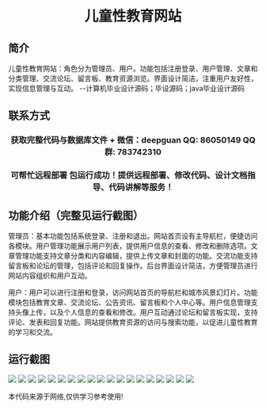 <p><h1 align="center">儿童性教育网站</h1></p>

## 简介
儿童性教育网站：角色分为管理员、用户。功能包括注册登录、用户管理、文章和分类管理、交流论坛、留言板、教育资源浏览。界面设计简洁，注重用户友好性，实现信息管理与互动。    --计算机毕业设计源码；毕设源码；java毕业设计源码


## 联系方式
<p><h3 align="center">获取完整代码与数据库文件 + 微信：deepguan QQ: 86050149 QQ群: 783742310</h3></p>
<p><h3 align="center">可帮忙远程部署 包运行成功！提供远程部署、修改代码、设计文档指导、代码讲解等服务！</h3></p>

## 功能介绍（完整见运行截图）
管理员：基本功能包括系统登录、注册和退出。网站首页设有主导航栏，便捷访问各模块。用户管理功能展示用户列表，提供用户信息的查看、修改和删除选项。文章管理功能支持文章分类和内容编辑，提供上传文章和封面的功能。交流功能支持留言板和论坛的管理，包括评论和回复操作。后台界面设计简洁，方便管理员进行网站内容组织和用户互动。

用户：用户可以进行注册和登录，访问网站首页的导航栏和城市风景幻灯片。功能模块包括教育文章、交流论坛、公告资讯、留言板和个人中心等。用户信息管理支持头像上传，以及个人信息的查看和修改。用户互动通过论坛和留言板实现，支持评论、发表和回复功能。网站提供教育资源的访问与搜索功能，以促进儿童性教育的学习和交流。


## 运行截图
![](img/001.jpg)
![](img/002.jpg)
![](img/003.jpg)
![](img/004.jpg)
![](img/005.jpg)
![](img/006.jpg)
![](img/007.jpg)
![](img/008.jpg)
![](img/009.jpg)
![](img/010.jpg)
![](img/011.jpg)
![](img/012.jpg)
![](img/013.jpg)
![](img/014.jpg)
![](img/015.jpg)
![](img/016.jpg)
![](img/017.jpg)
![](img/018.jpg)
![](img/019.jpg)

<p>本代码来源于网络,仅供学习参考使用!</p>
